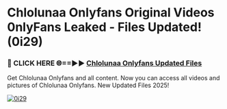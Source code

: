 # Chlolunaa Onlyfans Original Videos 0nlyFans Leaked - Files Updated! (0i29)

<h3>🔴 CLICK HERE 🌐==►► <a href="https://tinyurl.com/ehrbuxhb" rel="nofollow">Chlolunaa Onlyfans Updated Files</a></h3>

Get Chlolunaa Onlyfans and all content. Now you can access all videos and pictures of Chlolunaa Onlyfans. New Updated Files 2025!

[![0i29](https://i.imgur.com/lVYEuWS.gif)](https://tinyurl.com/ehrbuxhb)
